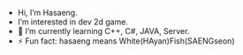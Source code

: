 - Hi, I’m Hasaeng.
- I’m interested in dev 2d game.
- 🌱 I’m currently learning C++, C#, JAVA, Server.
- ⚡ Fun fact: hasaeng means White(HAyan)Fish(SAENGseon)

<!---
whitefish2n2/whitefish2n2 is a ✨ special ✨ repository because its `README.md` (this file) appears on your GitHub profile.
You can click the Preview link to take a look at your changes.
--->

